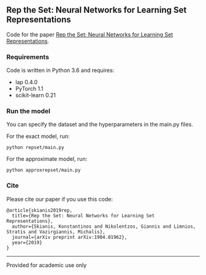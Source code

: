 ## Rep the Set: Neural Networks for Learning Set Representations
Code for the paper [Rep the Set: Neural Networks for Learning Set Representations](https://arxiv.org/pdf/1904.01962.pdf).

### Requirements
Code is written in Python 3.6 and requires:
* lap 0.4.0
* PyTorch 1.1
* scikit-learn 0.21

### Run the model
You can specify the dataset and the hyperparameters in the main.py files.

For the exact model, run:

```
python repset/main.py
```

For the approximate model, run:

```
python approxrepset/main.py
```

### Cite
Please cite our paper if you use this code:
```
@article{skianis2019rep,
  title={Rep the Set: Neural Networks for Learning Set Representations},
  author={Skianis, Konstantinos and Nikolentzos, Giannis and Limnios, Stratis and Vazirgiannis, Michalis},
  journal={arXiv preprint arXiv:1904.01962},
  year={2019}
}
```

-----------

Provided for academic use only
